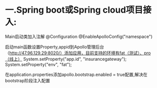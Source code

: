 # 一.Spring boot或Spring cloud项目接入:
Main启动类加入注解
@Configuration 
@EnableApolloConfig("namespace")

启动main函数设置Property,appid到Apollo管理后台（http://47.96.129.29:8020/）添加应用，目前支持的环境有fat（测试）、pro（线上）
System.setProperty("app.id", "insurancegateway");
System.setProperty("env", "fat");

在application.properties添加apollo.bootstrap.enabled = true配置,解决在bootstrap阶段注入配置
